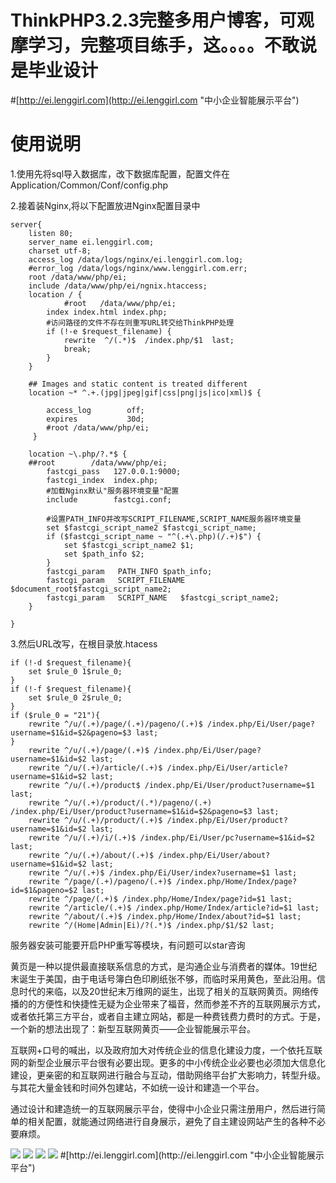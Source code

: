 # ThinkPHP3.2.3完整多用户博客，可观摩学习，完整项目练手，这。。。。不敢说是毕业设计

#[http://ei.lenggirl.com](http://ei.lenggirl.com "中小企业智能展示平台")

# 使用说明
1.使用先将sql导入数据库，改下数据库配置，配置文件在Application/Common/Conf/config.php

2.接着装Nginx,将以下配置放进Nginx配置目录中
```
server{
	listen 80;
	server_name ei.lenggirl.com;
	charset utf-8;
	access_log /data/logs/nginx/ei.lenggirl.com.log;
	#error_log /data/logs/nginx/www.lenggirl.com.err;
	root /data/www/php/ei;
	include /data/www/php/ei/ngnix.htaccess;
	location / {
        	#root   /data/www/php/ei;
		index index.html index.php;
		#访问路径的文件不存在则重写URL转交给ThinkPHP处理
		if (!-e $request_filename) {
			rewrite  ^/(.*)$  /index.php/$1  last;
			break;
		}
	}
	
	## Images and static content is treated different
	location ~* ^.+.(jpg|jpeg|gif|css|png|js|ico|xml)$ {
	
		access_log        off;
		expires           30d;
		#root /data/www/php/ei;
	 }

	location ~\.php/?.*$ {
   	##root        /data/www/php/ei;
        fastcgi_pass   127.0.0.1:9000;
        fastcgi_index  index.php;
        #加载Nginx默认"服务器环境变量"配置
        include        fastcgi.conf;
        
        #设置PATH_INFO并改写SCRIPT_FILENAME,SCRIPT_NAME服务器环境变量
        set $fastcgi_script_name2 $fastcgi_script_name;
        if ($fastcgi_script_name ~ "^(.+\.php)(/.+)$") {
            set $fastcgi_script_name2 $1;
            set $path_info $2;
        }
        fastcgi_param   PATH_INFO $path_info;
        fastcgi_param   SCRIPT_FILENAME   $document_root$fastcgi_script_name2;
        fastcgi_param   SCRIPT_NAME   $fastcgi_script_name2;        
	}

}
```

3.然后URL改写，在根目录放.htacess

```
if (!-d $request_filename){
	set $rule_0 1$rule_0;
}
if (!-f $request_filename){
	set $rule_0 2$rule_0;
}
if ($rule_0 = "21"){
	rewrite ^/u/(.+)/page/(.+)/pageno/(.+)$ /index.php/Ei/User/page?username=$1&id=$2&pageno=$3 last;
}
	rewrite ^/u/(.+)/page/(.+)$ /index.php/Ei/User/page?username=$1&id=$2 last;
	rewrite ^/u/(.+)/article/(.+)$ /index.php/Ei/User/article?username=$1&id=$2 last;
	rewrite ^/u/(.+)/product$ /index.php/Ei/User/product?username=$1 last;
	rewrite ^/u/(.+)/product/(.*)/pageno/(.+) /index.php/Ei/User/product?username=$1&id=$2&pageno=$3 last;
	rewrite ^/u/(.+)/product/(.+)$ /index.php/Ei/User/product?username=$1&id=$2 last;
	rewrite ^/u/(.+)/i/(.+)$ /index.php/Ei/User/pc?username=$1&id=$2 last;
	rewrite ^/u/(.+)/about/(.+)$ /index.php/Ei/User/about?username=$1&id=$2 last;
	rewrite ^/u/(.+)$ /index.php/Ei/User/index?username=$1 last;
	rewrite ^/page/(.+)/pageno/(.+)$ /index.php/Home/Index/page?id=$1&pageno=$2 last;
	rewrite ^/page/(.+)$ /index.php/Home/Index/page?id=$1 last;
	rewrite ^/article/(.+)$ /index.php/Home/Index/article?id=$1 last;
	rewrite ^/about/(.+)$ /index.php/Home/Index/about?id=$1 last;
	rewrite ^/(Home|Admin|Ei)/?(.*)$ /index.php/$1/$2 last;

```

服务器安装可能要开启PHP重写等模块，有问题可以star咨询

<p>黄页是一种以提供最直接联系信息的方式，是沟通企业与消费者的媒体。19世纪末诞生于美国，由于电话号簿白色印刷纸张不够，而临时采用黄色，至此沿用。信息时代的来临，以及20世纪末万维网的诞生，出现了相关的互联网黄页。网络传播的的方便性和快捷性无疑为企业带来了福音，然而参差不齐的互联网展示方式，或者依托第三方平台，或者自主建立网站，都是一种费钱费力费时的方式。于是，一个新的想法出现了：新型互联网黄页——企业智能展示平台。</p>
<p>互联网+口号的喊出，以及政府加大对传统企业的信息化建设力度，一个依托互联网的新型企业展示平台很有必要出现。更多的中小传统企业必要也必须加大信息化建设，更亲密的和互联网进行融合与互动，借助网络平台扩大影响力，转型升级。与其花大量金钱和时间外包建站，不如统一设计和建造一个平台。
</p>
<p>通过设计和建造统一的互联网展示平台，使得中小企业只需注册用户，然后进行简单的相关配置，就能通过网络进行自身展示，避免了自主建设网站产生的各种不必要麻烦。
</p>
<img src='https://raw.githubusercontent.com/hunterhug/ei/master/seem1.jpg' />
<img src='https://raw.githubusercontent.com/hunterhug/ei/master/seem2.jpg' />
<img src='https://raw.githubusercontent.com/hunterhug/ei/master/seem3.jpg' />
<img src='https://raw.githubusercontent.com/hunterhug/ei/master/seem4.jpg' />
#[http://ei.lenggirl.com](http://ei.lenggirl.com "中小企业智能展示平台")
